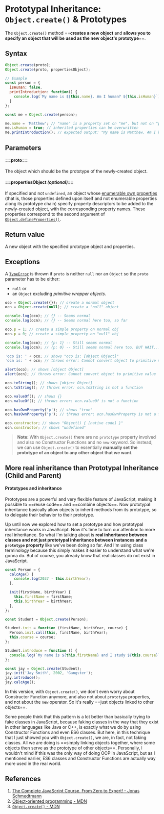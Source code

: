 # Prototypal Inheritance: `Object.create()` & Prototypes

The `Object.create()` method ==**creates a new object** and **allows you to specify an object that will be used as the new object's prototype**==.

## Syntax

```js
Object.create(proto);
Object.create(proto, propertiesObject);

// Example
const person = {
  isHuman: false,
  printIntroduction: function() {
    console.log(`My name is ${this.name}. Am I human? ${this.isHuman}`);
  }
};

const me = Object.create(person);

me.name = 'Matthew'; // "name" is a property set on "me", but not on "person"
me.isHuman = true; // inherited properties can be overwritten
me.printIntroduction(); // expected output: "My name is Matthew. Am I human? true"
```

## Parameters

#### ==proto==

The object which should be the prototype of the newly-created object.

#### ==propertiesObject _(optional)_==

If specified and not `undefined`, an object whose [enumerable own properties](https://developer.mozilla.org/en-US/docs/Web/JavaScript/Enumerability_and_ownership_of_properties) (that is, those properties defined upon itself and not enumerable properties along its prototype chain) specify property descriptors to be added to the newly-created object, with the corresponding property names. These properties correspond to the second argument of [`Object.defineProperties()`](https://developer.mozilla.org/en-US/docs/Web/JavaScript/Reference/Global_Objects/Object/defineProperties).

## Return value

A new object with the specified prototype object and properties.

## Exceptions

A [`TypeError`](https://developer.mozilla.org/en-US/docs/Web/JavaScript/Reference/Global_Objects/TypeError) is thrown if `proto` is neither `null` nor an `Object` so the `proto` parameter has to be either:

- `null` or
- an `Object` excluding _primitive wrapper objects_.

```js
oco = Object.create({}); // create a normal object
ocn = Object.create(null); // create a "null" object

console.log(oco); // {} -- Seems normal
console.log(ocn); // {} -- Seems normal here too, so far

oco.p = 1; // create a simple property on normal obj
ocn.p = 0; // create a simple property on "null" obj

console.log(oco); // {p: 1} -- Still seems normal
console.log(ocn); // {p: 0} -- Still seems normal here too. BUT WAIT...

'oco is: ' + oco; // shows "oco is: [object Object]"
'ocn is: ' + ocn; // throws error: Cannot convert object to primitive value

alert(oco); // shows [object Object]
alert(ocn); // throws error: Cannot convert object to primitive value

oco.toString(); // shows [object Object]
ocn.toString(); // throws error: ocn.toString is not a function

oco.valueOf(); // shows {}
ocn.valueOf(); // throws error: ocn.valueOf is not a function

oco.hasOwnProperty('p'); // shows "true"
ocn.hasOwnProperty('p'); // throws error: ocn.hasOwnProperty is not a function

oco.constructor; // shows "Object() { [native code] }"
ocn.constructor; // shows "undefined"
```

> **Note**: With `Object.create()` there are no `prototype` property involved and also no Constructor Functions and no `new` keyword. So instead, we can use `Object.create()` to essentially **manually set the prototype of an object to any other object that we want**.

## More real inheritance than Prototypal Inheritance (Child and Parent)

#### Prototypes and inheritance

Prototypes are a powerful and very flexible feature of JavaScript, making it possible to ==reuse code== and ==combine objects==. Now prototypal inheritance basically allow objects to inherit methods from its prototype, so to delegate their behavior to their prototype.

Up until now we explored how to set a prototype and how prototypal inheritance works in JavaScript. Now it's time to turn our attention to more real inheritance. So what I'm talking about is **real inheritance between classes and not just prototypal inheritance between instances and a `prototype` property** like we've been doing so far. And I'm using class terminology because this simply makes it easier to understand what we're gonna do. But of course, you already know that real classes do not exist in JavaScript.

```js
const Person = {
  calcAge() {
    console.log(2037 - this.birthYear);
  },

  init(firstName, birthYear) {
    this.firstName = firstName;
    this.birthYear = birthYear;
  },
};

const Student = Object.create(Person);

Student.init = function (firstName, birthYear, course) {
  Person.init.call(this, firstName, birthYear);
  this.course = course;
};

Student.introduce = function () {
  console.log(`My name is ${this.firstName} and I study ${this.course}`);
};

const jay = Object.create(Student);
jay.init('Jay Smith', 2002, 'Gangster');
jay.introduce();
jay.calcAge();
```

In this version, with `Object.create()`, we don't even worry about Constructor Function anymore, and also not about `prototype` properties, and not about the `new` operator. So it's really ==just objects linked to other objects==. 

Some people think that this pattern is a lot better than basically trying to fake classes in JavaScript, because faking classes in the way that they exist in other languages like Java or C++, is exactly what we do by using Constructor Functions and even ES6 classes. But here, in this technique that I just showed you with `Object.create()`, we are, in fact, not faking classes. All we are doing is ==simply linking objects together, where some objects then serve as the prototype of other objects==. Personally, I wouldn't mind if this was the only way of doing OOP in JavaScript, but as I mentioned earlier, ES6 classes and Constructor Functions are actually way more used in the real world.

## References

1. [The Complete JavaScript Course. From Zero to Expert! - Jonas Schmedtmann](https://www.udemy.com/course/the-complete-javascript-course/?utm_source=adwords&utm_medium=udemyads&utm_campaign=JavaScript_v.PROF_la.EN_cc.ROWMTA-B_ti.6368&utm_content=deal4584&utm_term=_._ag_130756014153_._ad_558386196906_._kw__._de_c_._dm__._pl__._ti_dsa-774930039569_._li_1011789_._pd__._&matchtype=&gclid=CjwKCAjwiuuRBhBvEiwAFXKaNCuaAhZ8UB5kIldtb76eeAyfM0SUKeceBq3FKF24pNxDVe-_g0-DPxoCnWwQAvD_BwE)
2. [Object-oriented programming - MDN](https://developer.mozilla.org/en-US/docs/Learn/JavaScript/Objects/Object-oriented_programming)
3. [`Object.create()` - MDN](https://developer.mozilla.org/en-US/docs/Web/JavaScript/Reference/Global_Objects/Object/create)